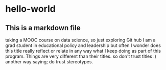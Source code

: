 hello-world
===========
## This is a markdown file

taking a MOOC course on data science, so just exploring Git hub
I am a grad student in educational policy and leadership but often I wonder does this title really reflect or relate in any way what I keep doing as part of this program. Things are very different than their titles. so don't trust titles :) another way saying; do trust stereotypes.
